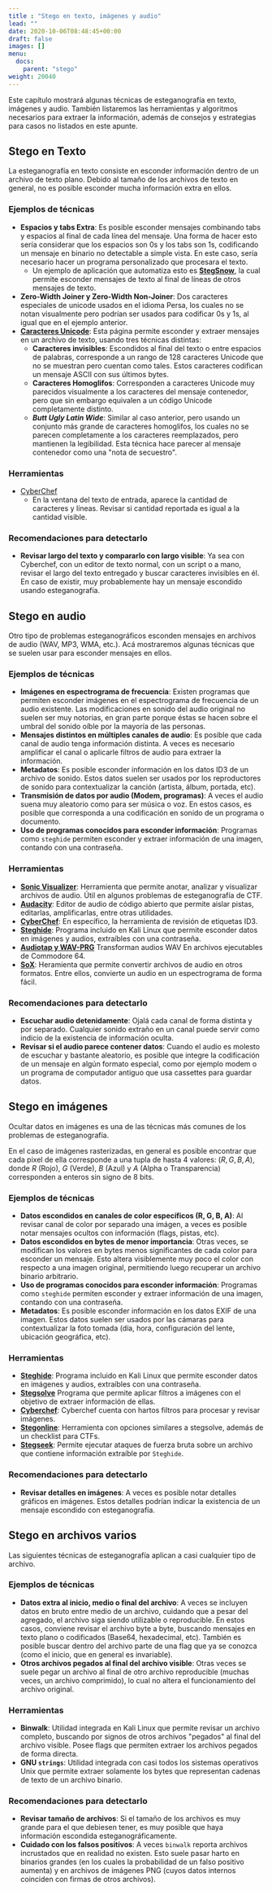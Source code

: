 ```yaml
---
title : "Stego en texto, imágenes y audio"
lead: ""
date: 2020-10-06T08:48:45+00:00
draft: false
images: []
menu:
  docs:
    parent: "stego"
weight: 20040
---
```


Este capítulo mostrará algunas técnicas de esteganografía en texto, imágenes y audio. También listaremos las herramientas y algoritmos necesarios para extraer la información, además de consejos y estrategias para casos no listados en este apunte.

## Stego en Texto

La esteganografía en texto consiste en esconder información dentro de un archivo de texto plano. Debido al tamaño de los archivos de texto en general, no es posible esconder mucha información extra en ellos.

### Ejemplos de técnicas

* **Espacios y tabs Extra**: Es posible esconder mensajes combinando tabs y espacios al final de cada línea del mensaje. Una forma de hacer esto sería considerar que los espacios son 0s y los tabs son 1s, codificando un mensaje en binario no detectable a simple vista. En este caso, sería necesario hacer un programa personalizado que procesara el texto.
  * Un ejemplo de aplicación que automatiza esto es [**StegSnow**](https://wiki.bi0s.in/steganography/stegsnow/), la cual permite esconder mensajes de texto al final de líneas de otros mensajes de texto.
* **Zero-Width Joiner y Zero-Width Non-Joiner**: Dos caracteres especiales de unicode usados en el idioma Persa, los cuales no se notan visualmente pero podrían ser usados para codificar 0s y 1s, al igual que en el ejemplo anterior.  
* [**Caracteres Unicode**](https://www.irongeek.com/i.php?page=security/unicode-steganography-homoglyph-encoder): Esta página permite esconder y extraer mensajes en un archivo de texto, usando tres técnicas distintas:
  * **Caracteres invisibles**: Escondidos al final del texto o entre espacios de palabras, corresponde a un rango de 128 caracteres Unicode que no se muestran pero cuentan como tales. Estos caracteres codifican un mensaje ASCII con sus últimos bytes.
  * **Caracteres Homoglifos**: Corresponden a caracteres Unicode muy parecidos visualmente a los caracteres del mensaje contenedor, pero que sin embargo equivalen a un código Unicode completamente distinto.
  * **_Butt Ugly Latin Wide_**: Similar al caso anterior, pero usando un conjunto más grande de caracteres homoglifos, los cuales no se parecen completamente a los caracteres reemplazados, pero mantienen la legibilidad. Esta técnica hace parecer al mensaje contenedor como una "nota de secuestro".

### Herramientas

* [CyberChef](https://gchq.github.io/CyberChef/)
  * En la ventana del texto de entrada, aparece la cantidad de caracteres y líneas. Revisar si cantidad reportada es igual a la cantidad visible.

### Recomendaciones para detectarlo

* **Revisar largo del texto y compararlo con largo visible**: Ya sea con Cyberchef, con un editor de texto normal, con un script o a mano, revisar el largo del texto entregado y buscar caracteres invisibles en él. En caso de existir, muy probablemente hay un mensaje escondido usando esteganografía.

## Stego en audio

Otro tipo de problemas esteganográficos esconden mensajes en archivos de audio (WAV, MP3, WMA, etc.). Acá mostraremos algunas técnicas que se suelen usar para esconder mensajes en ellos.

### Ejemplos de técnicas

* **Imágenes en espectrograma de frecuencia**: Existen programas que permiten esconder imágenes en el espectrograma de frecuencia de un audio existente. Las modificaciones en sonido del audio original no suelen ser muy notorias, en gran parte porque éstas se hacen sobre el umbral del sonido oíble por la mayoría de las personas.
* **Mensajes distintos en múltiples canales de audio**: Es posible que cada canal de audio tenga información distinta. A veces es necesario amplificar el canal o aplicarle filtros de audio para extraer la información.
* **Metadatos**: Es posible esconder información en los datos ID3 de un archivo de sonido. Estos datos suelen ser usados por los reproductores de sonido para contextualizar la canción (artista, álbum, portada, etc).
* **Transmisión de datos por audio (Modem, programas)**: A veces el audio suena muy aleatorio como para ser música o voz. En estos casos, es posible que corresponda a una codificación en sonido de un programa o documento.
* **Uso de programas conocidos para esconder información**: Programas como `steghide` permiten esconder y extraer información de una imagen, contando con una contraseña.

### Herramientas

* [**Sonic Visualizer**](https://sonicvisualiser.org/): Herramienta que permite anotar, analizar y visualizar archivos de audio. Útil en algunos problemas de esteganografía de CTF.
* [**Audacity**](https://www.audacityteam.org/): Editor de audio de código abierto que permite aislar pistas, editarlas, amplificarlas, entre otras utilidades.
* [**CyberChef**](https://gchq.github.io/CyberChef/#recipe=Extract_ID3()): En específico, la herramienta de revisión de etiquetas ID3.
* [**Steghide**](http://steghide.sourceforge.net/): Programa incluido en Kali Linux que permite esconder datos en imágenes y audios, extraíbles con una contraseña.
* [**Audiotap y WAV-PRG**](http://wav-prg.sourceforge.net/screenshots.html) Transforman audios WAV En archivos ejecutables de Commodore 64.
* [**SoX**](https://sox.sourceforge.net): Heramienta que permite convertir archivos de audio en otros formatos. Entre ellos, convierte un audio en un espectrograma de forma fácil.

### Recomendaciones para detectarlo

* **Escuchar audio detenidamente**: Ojalá cada canal de forma distinta y por separado.  Cualquier sonido extraño en un canal puede servir como indicio de la existencia de información oculta.
* **Revisar si el audio parece contener datos**: Cuando el audio es molesto de escuchar y bastante aleatorio, es posible que integre la codificación de un mensaje en algún formato especial, como por ejemplo modem o un programa de computador antiguo que usa cassettes para guardar datos.

## Stego en imágenes

Ocultar datos en imágenes es una de las técnicas más comunes de los problemas de esteganografía.

En el caso de imágenes rasterizadas, en general es posible encontrar que cada pixel de ella corresponde a una tupla de hasta 4 valores: $(R,G,B,A)$, donde $R$ (Rojo), $G$ (Verde), $B$ (Azul) y $A$ (Alpha o Transparencia) corresponden a enteros sin signo de 8 bits.

### Ejemplos de técnicas

* **Datos escondidos en canales de color específicos (R, G, B, A)**: Al revisar canal de color por separado una imágen, a veces es posible notar mensajes ocultos con información (flags, pistas, etc).
* **Datos escondidos en bytes de menor importancia**: Otras veces, se modifican los valores en bytes menos significantes de cada color para esconder un mensaje. Esto altera visiblemente muy poco el color con respecto a una imagen original, permitiendo luego recuperar un archivo binario arbitrario.
* **Uso de programas conocidos para esconder información**: Programas como `steghide` permiten esconder y extraer información de una imagen, contando con una contraseña.
* **Metadatos**: Es posible esconder información en los datos EXIF de una imagen. Estos datos suelen ser usados por las cámaras para contextualizar la foto tomada (día, hora, configuración del lente, ubicación geográfica, etc).

### Herramientas

* [**Steghide**](http://steghide.sourceforge.net/): Programa incluido en Kali Linux que permite esconder datos en imágenes y audios, extraíbles con una contraseña.
* [**Stegsolve**](https://github.com/Giotino/stegsolve) Programa que permite aplicar filtros a imágenes con el objetivo de extraer información de ellas.
* [**Cyberchef**](https://gchq.github.io/CyberChef): Cyberchef cuenta con hartos filtros para procesar y revisar imágenes.
* [**Stegonline**](https://stegonline.georgeom.net/checklist): Herramienta con opciones similares a stegsolve, además de un checklist para CTFs.
* [**Stegseek**](https://github.com/RickdeJager/stegseek): Permite ejecutar ataques de fuerza bruta sobre un archivo que contiene información extraíble por `Steghide`.

### Recomendaciones para detectarlo

* **Revisar detalles en imágenes**: A veces es posible notar detalles gráficos en imágenes. Estos detalles podrían indicar la existencia de un mensaje escondido con esteganografía.

## Stego en archivos varios

Las siguientes técnicas de esteganografía aplican a casi cualquier tipo de archivo.

### Ejemplos de técnicas

* **Datos extra al inicio, medio o final del archivo**: A veces se incluyen datos en bruto entre medio de un archivo, cuidando que a pesar del agregado, el archivo siga siendo utilizable o reproducible. En estos casos, conviene revisar el archivo byte a byte, buscando mensajes en texto plano o codificados (Base64, hexadecimal, etc). También es posible buscar dentro del archivo parte de una flag que ya se conozca (como el inicio, que en general es invariable).
* **Otros archivos pegados al final del archivo visible**: Otras veces se suele pegar un archivo al final de otro archivo reproducible (muchas veces, un archivo comprimido), lo cual no altera el funcionamiento del archivo original.

### Herramientas

* **Binwalk**: Utilidad integrada en Kali Linux que permite revisar un archivo completo, buscando por signos de otros archivos "pegados" al final del archivo visible. Posee flags que permiten extraer los archivos pegados de forma directa.
* **GNU `strings`**: Utilidad integrada con casi todos los sistemas operativos Unix que permite extraer solamente los bytes que representan cadenas de texto de un archivo binario.

### Recomendaciones para detectarlo

* **Revisar tamaño de archivos**: Si el tamaño de los archivos es muy grande para el que debiesen tener, es muy posible que haya información escondida esteganográficamente.
* **Cuidado con los falsos positivos**: A veces `binwalk` reporta archivos incrustados que en realidad no existen. Esto suele pasar harto en binarios grandes (en los cuales la probabilidad de un falso positivo aumenta) y en archivos de imágenes PNG (cuyos datos internos coinciden con firmas de otros archivos).
